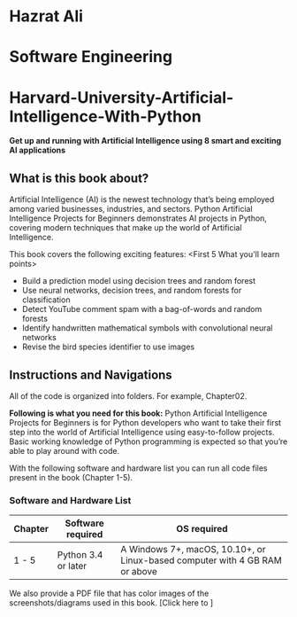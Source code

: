 # Hazrat Ali

# Software Engineering



# Harvard-University-Artificial-Intelligence-With-Python



**Get up and running with Artificial Intelligence using 8 smart and exciting AI applications**

## What is this book about?
Artificial Intelligence (AI) is the newest technology that’s being employed among varied businesses, industries, and sectors. Python Artificial Intelligence Projects for Beginners demonstrates AI projects in Python, covering modern techniques that make up the world of Artificial Intelligence.

This book covers the following exciting features: <First 5 What you'll learn points>
* Build a prediction model using decision trees and random forest
* Use neural networks, decision trees, and random forests for classification
* Detect YouTube comment spam with a bag-of-words and random forests
* Identify handwritten mathematical symbols with convolutional neural networks
* Revise the bird species identifier to use images

## Instructions and Navigations
All of the code is organized into folders. For example, Chapter02.

**Following is what you need for this book:**
Python Artificial Intelligence Projects for Beginners is for Python developers who want to take their first step into the world of Artificial Intelligence using easy-to-follow projects. Basic working knowledge of Python programming is expected so that you’re able to play around with code.

With the following software and hardware list you can run all code files present in the book (Chapter 1-5).

### Software and Hardware List

| Chapter  | Software required                   | OS required                        |
| -------- | ------------------------------------| -----------------------------------|
| 1 - 5    | Python 3.4 or later                 | A Windows 7+, macOS, 10.10+, or Linux-based computer with 4 GB RAM or above |

We also provide a PDF file that has color images of the screenshots/diagrams used in this book. [Click here to ]









